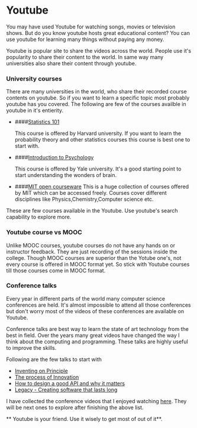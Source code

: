 Youtube
====================================

You may have used Youtube for watching songs, movies or television shows. But do you know youtube hosts great educational content? You can use youtube for learning many things without paying any money.

Youtube is popular site to share the videos across the world. People use it's popularity to share their content to the world. In same way many universities also share their content through youtube.


### University courses
There are many universities in the world, who share their recorded course contents on youtube. So if you want to learn a specific topic most probably youtube has you covered. The following are few of the courses availble in youtube in it's entierity.

* ####[Statistics 101](https://www.youtube.com/watch?v=KbB0FjPg0mw&list=PLwSkUXSbQkFmuYHLw0dsL3yDlAoOFrkDG)

    This course is offered by Harvard university. If you want to learn the probability theory and other statistics courses this course is best one to start with.

* ####[Introduction to Psychology](https://www.youtube.com/watch?v=P3FKHH2RzjI&list=PL6A08EB4EEFF3E91F)

   This course is offered by Yale university. It's a good starting point to start understanding the wonders of brain.

* ####[MIT open courseware](https://www.youtube.com/user/MIT)
  This is a huge collection of courses offered by MIT which can be accessed freely. Courses cover different disciplines like Physics,Chemistry,Computer science etc.

These are few courses available in the Youtube. Use youtube's search capability to explore more.


### Youtube course vs MOOC

Unlike MOOC courses, youtube courses do not have any hands on or instructor feedback. They are just recording of the sessions inside the college. Though MOOC courses are superior than the Yotube one's, not every course is offered in MOOC format yet. So stick with Youtube courses till those courses come in MOOC format.


### Conference talks
Every year in different parts of the world many computer science conferences are held. It's almost impossible to attend all those conferences but don't worry most of the videos of these conferences are available on Youtube.

Conference talks are best way to learn the state of art technology from the best in field. Over the years many great videos have changed the way I think about the computing and programming. These talks are highly useful to improve the skills.

Following are the few talks to start with

* [Inventing on Principle](http://phatak-dev.github.io/techtalks/inventing-on-principle/)
* [The process of Innovation](http://phatak-dev.github.io/techtalks/the-process-of-innovation-andreas-bechtolsheim/)
* [How to design a good API and why it matters](http://phatak-dev.github.io/techtalks/api-design-by-Joshua-Bloch/)
* [Legacy - Creating software that lasts long](http://phatak-dev.github.io/techtalks/legacy-creating-software-that-lasts-long/)

I have collected the conference videos that I enjoyed watching [here](http://phatak-dev.github.io/techtalks/). They will be next ones to explore after finishing the above list.

** Youtube is your friend. Use it wisely to get most of out of it**.









